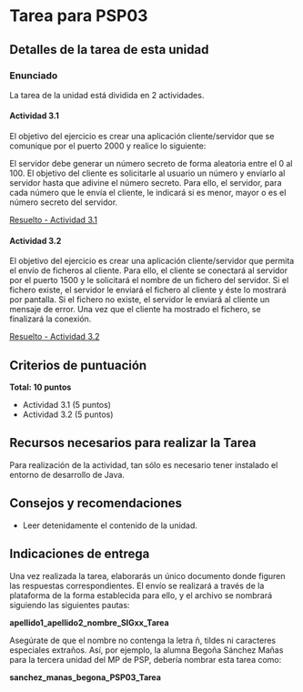 
# Tarea para PSP03

## Detalles de la tarea de esta unidad

### Enunciado

La tarea de la unidad está dividida en 2 actividades.

#### Actividad 3.1
El objetivo del ejercicio es crear una aplicación cliente/servidor que se comunique por el puerto 2000 y realice lo siguiente:

El servidor debe generar un número secreto de forma aleatoria entre el 0 al 100. El objetivo del cliente es solicitarle al usuario un número y enviarlo al servidor hasta que adivine el número secreto. Para ello, el servidor, para cada número que le envía el cliente, le indicará si es menor, mayor o es el número secreto del servidor.

[Resuelto - Actividad 3.1](actividad-3-1)

#### Actividad 3.2
El objetivo del ejercicio es crear una aplicación cliente/servidor que permita el envío de ficheros al cliente. Para ello, el cliente se conectará al servidor por el puerto 1500 y le solicitará el nombre de un fichero del servidor. Si el fichero existe, el servidor le enviará el fichero al cliente y éste lo mostrará por pantalla. Si el fichero no existe, el servidor le enviará al cliente un mensaje de error. Una vez que el cliente ha mostrado el fichero, se finalizará la conexión.

[Resuelto - Actividad 3.2](actividad-3-2)
## Criterios de puntuación

**Total: 10 puntos**
- Actividad 3.1 (5 puntos)
- Actividad 3.2 (5 puntos)

## Recursos necesarios para realizar la Tarea

Para realización de la actividad, tan sólo es necesario tener instalado el entorno de desarrollo de Java.

## Consejos y recomendaciones

- Leer detenidamente el contenido de la unidad.

## Indicaciones de entrega

Una vez realizada la tarea, elaborarás un único documento donde figuren las respuestas correspondientes. El envío se realizará a través de la plataforma de la forma establecida para ello, y el archivo se nombrará siguiendo las siguientes pautas:

**apellido1_apellido2_nombre_SIGxx_Tarea**

Asegúrate de que el nombre no contenga la letra ñ, tildes ni caracteres especiales extraños. Así, por ejemplo, la alumna Begoña Sánchez Mañas para la tercera unidad del MP de PSP, debería nombrar esta tarea como:

**sanchez_manas_begona_PSP03_Tarea**
